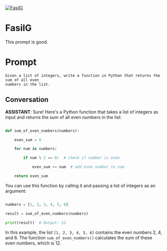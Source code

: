 
[![FasilG](https://flow-prompt-covers.s3.us-west-1.amazonaws.com/icon/cute/cute_2.png)]()
# FasilG 
This prompt is good.

# Prompt

```
Given a list of integers, write a function in Python that returns the sum of all even
numbers in the list.
```

## Conversation

**ASSISTANT**: Sure! Here's a Python function that takes a list of integers as input and returns the sum of all even numbers in the list:



```python

def sum_of_even_numbers(numbers):

    even_sum = 0

    for num in numbers:

        if num % 2 == 0:  # check if number is even

            even_sum += num  # add even number to sum

    return even_sum

```



You can use this function by calling it and passing a list of integers as an argument:



```python

numbers = [1, 2, 3, 4, 5, 6]

result = sum_of_even_numbers(numbers)

print(result)  # Output: 12

```



In this example, the list `[1, 2, 3, 4, 5, 6]` contains the even numbers 2, 4, and 6. The function `sum_of_even_numbers()` calculates the sum of these even numbers, which is 12.


